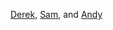 [Derek](https://twitter.com/oif_vet), [Sam](https://twitter.com/samdtho), and [Andy](https://twitter.com/andyaxton)
